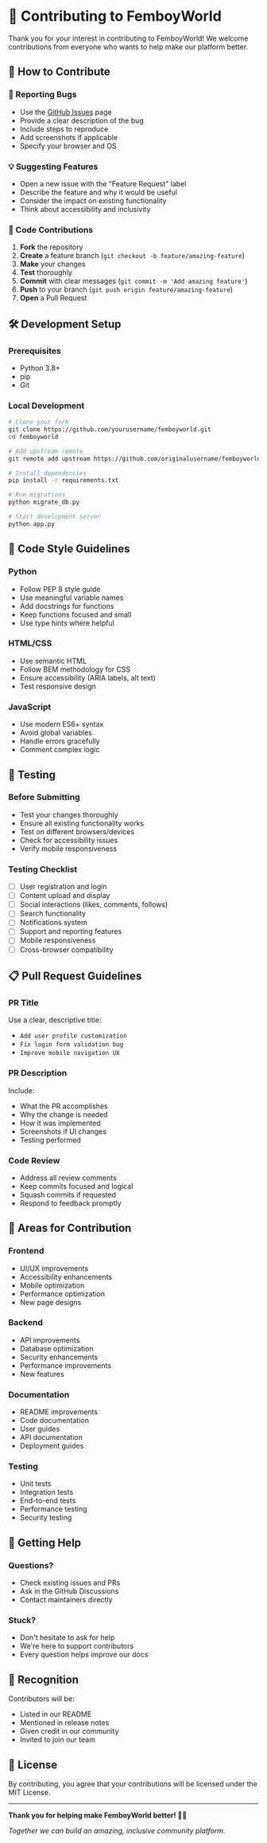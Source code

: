# 🤝 Contributing to FemboyWorld

Thank you for your interest in contributing to FemboyWorld! We welcome contributions from everyone who wants to help make our platform better.

## 🌟 How to Contribute

### 🐛 Reporting Bugs
- Use the [GitHub Issues](https://github.com/yourusername/femboyworld/issues) page
- Provide a clear description of the bug
- Include steps to reproduce
- Add screenshots if applicable
- Specify your browser and OS

### 💡 Suggesting Features
- Open a new issue with the "Feature Request" label
- Describe the feature and why it would be useful
- Consider the impact on existing functionality
- Think about accessibility and inclusivity

### 🔧 Code Contributions
1. **Fork** the repository
2. **Create** a feature branch (`git checkout -b feature/amazing-feature`)
3. **Make** your changes
4. **Test** thoroughly
5. **Commit** with clear messages (`git commit -m 'Add amazing feature'`)
6. **Push** to your branch (`git push origin feature/amazing-feature`)
7. **Open** a Pull Request

## 🛠️ Development Setup

### Prerequisites
- Python 3.8+
- pip
- Git

### Local Development
```bash
# Clone your fork
git clone https://github.com/yourusername/femboyworld.git
cd femboyworld

# Add upstream remote
git remote add upstream https://github.com/originalusername/femboyworld.git

# Install dependencies
pip install -r requirements.txt

# Run migrations
python migrate_db.py

# Start development server
python app.py
```

## 📝 Code Style Guidelines

### Python
- Follow PEP 8 style guide
- Use meaningful variable names
- Add docstrings for functions
- Keep functions focused and small
- Use type hints where helpful

### HTML/CSS
- Use semantic HTML
- Follow BEM methodology for CSS
- Ensure accessibility (ARIA labels, alt text)
- Test responsive design

### JavaScript
- Use modern ES6+ syntax
- Avoid global variables
- Handle errors gracefully
- Comment complex logic

## 🧪 Testing

### Before Submitting
- Test your changes thoroughly
- Ensure all existing functionality works
- Test on different browsers/devices
- Check for accessibility issues
- Verify mobile responsiveness

### Testing Checklist
- [ ] User registration and login
- [ ] Content upload and display
- [ ] Social interactions (likes, comments, follows)
- [ ] Search functionality
- [ ] Notifications system
- [ ] Support and reporting features
- [ ] Mobile responsiveness
- [ ] Cross-browser compatibility

## 📋 Pull Request Guidelines

### PR Title
Use a clear, descriptive title:
- `Add user profile customization`
- `Fix login form validation bug`
- `Improve mobile navigation UX`

### PR Description
Include:
- What the PR accomplishes
- Why the change is needed
- How it was implemented
- Screenshots if UI changes
- Testing performed

### Code Review
- Address all review comments
- Keep commits focused and logical
- Squash commits if requested
- Respond to feedback promptly

## 🎯 Areas for Contribution

### Frontend
- UI/UX improvements
- Accessibility enhancements
- Mobile optimization
- Performance optimization
- New page designs

### Backend
- API improvements
- Database optimization
- Security enhancements
- Performance improvements
- New features

### Documentation
- README improvements
- Code documentation
- User guides
- API documentation
- Deployment guides

### Testing
- Unit tests
- Integration tests
- End-to-end tests
- Performance testing
- Security testing

## 🚀 Getting Help

### Questions?
- Check existing issues and PRs
- Ask in the GitHub Discussions
- Contact maintainers directly

### Stuck?
- Don't hesitate to ask for help
- We're here to support contributors
- Every question helps improve our docs

## 🎉 Recognition

Contributors will be:
- Listed in our README
- Mentioned in release notes
- Given credit in our community
- Invited to join our team

## 📄 License

By contributing, you agree that your contributions will be licensed under the MIT License.

---

**Thank you for helping make FemboyWorld better! 🌈✨**

*Together we can build an amazing, inclusive community platform.*
